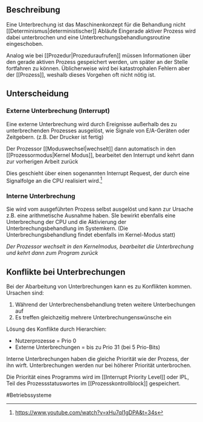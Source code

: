 ## Beschreibung
Eine Unterbrechung ist das Maschinenkonzept für die Behandlung nicht [[Determinismus|deterministischer]] Abläufe
Eingerade aktiver Prozess wird dabei unterbrochen und eine Unterbrechungsbehandlungsroutine eingeschoben.

Analog wie bei [[Prozedur|Prozeduraufrufen]] müssen Informationen über den gerade aktiven Prozess gespeichert werden, um später an der Stelle fortfahren zu können.
Üblicherweise wird bei katastrophalen Fehlern aber der [[Prozess]], weshalb dieses Vorgehen oft nicht nötig ist.  

## Unterscheidung
### Externe Unterbrechung (Interrupt)
Eine externe Unterbrechung wird durch Ereignisse außerhalb des zu unterbrechenden Prozesses ausgelöst, wie Signale von E/A-Geräten oder Zeitgebern. (z.B. Der Drucker ist fertig)

Der Prozessor [[Moduswechsel|wechselt]] dann automatisch in den [[Prozessormodus|Kernel Modus]], bearbeitet den Interrupt und kehrt dann zur vorherigen Arbeit zurück

Dies geschieht über einen sogenannten Interrupt Request, der durch eine Signalfolge an die CPU realisiert wird.[^1]


### Interne Unterbrechung
Sie wird vom ausgeführten Prozess selbst ausgelöst und kann zur Ursache z.B. eine arithmetische Ausnahme haben. SIe bewirkt ebenfalls eine Unterbrechung der CPU und die Aktivierung der Unterbrechungsbehandlung im Systemkern. (Die Unterbrechungsbehandlung findet ebenfalls im Kernel-Modus statt)

*Der Prozessor wechselt in den Kernelmodus, bearbeitet die Unterbrechung und kehrt dann zum Program zurück*


## Konflikte bei Unterbrechungen
Bei der Abarbeitung von Unterbrechungen kann es zu Konflikten kommen. Ursachen sind:
1. Während der Unterbrechensbehandlung treten weitere Unterbechungen auf
2. Es treffen gleichzeitig mehrere Unterbrechungenswünsche ein

Lösung des Konflikte durch Hierarchien:
- Nutzerprozesse = Prio 0
- Externe Unterbrechungen = bis zu Prio 31 (bei 5 Prio-Bits)

Interne Unterbrechungen haben die gleiche Priorität wie der Prozess, der ihn wirft. 
Unterbrechungen werden nur bei höherer Priorität unterbrochen.

Die Priorität eines Programms wird im [[Interrupt Priority Level]] oder IPL, Teil des Prozessstatuswortes im [[Prozesskontrollblock]] gespeichert.

#Betriebssysteme 

[^1]: https://www.youtube.com/watch?v=xHu7qI1gDPA&t=34s